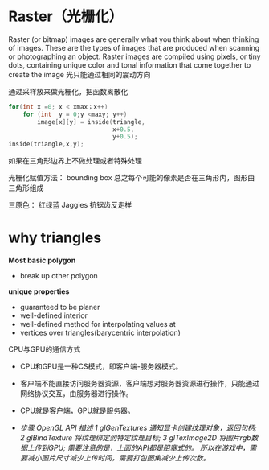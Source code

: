 # Raster（光栅化）
Raster (or bitmap) images are generally what you think about when thinking of images. These are the types of images that are produced when scanning or photographing an object. Raster images are compiled using pixels, or tiny dots, containing unique color and tonal information that come together to create the image
光只能通过相同的震动方向

通过采样放来做光栅化，把函数离散化

```c++
for(int x =0; x < xmax；x++)
    for (int  y = 0;y <maxy; y++)
        image[x][y] = inside(triangle,
                             x+0.5,
                             y+0.5);
inside(triangle,x,y);
````

如果在三角形边界上不做处理或者特殊处理

光栅化赋值方法：
bounding box
总之每个可能的像素是否在三角形内，图形由三角形组成

三原色：
红绿蓝
Jaggies
抗锯齿反走样

# why triangles

**Most basic polygon**
* break up other polygon

**unique properties**
* guaranteed to be planer
* well-defined interior
* well-defined method for interpolating values at
* vertices over triangles(barycentric interpolation)

CPU与GPU的通信方式
* CPU和GPU是一种CS模式，即客户端-服务器模式。
* 客户端不能直接访问服务器资源，客户端想对服务器资源进行操作，只能通过网络协议交互，由服务器进行操作。
* CPU就是客户端，GPU就是服务器。
  
* _步骤	OpenGL API	描述
  1	glGenTextures	通知显卡创建纹理对象，返回句柄;
  2	glBindTexture	将纹理绑定到特定纹理目标;
  3	glTexImage2D	将图片rgb数据上传到GPU;
  需要注意的是，上面的API都是阻塞式的。
  所以在游戏中，需要减小图片尺寸减少上传时间，需要打包图集减少上传次数。_